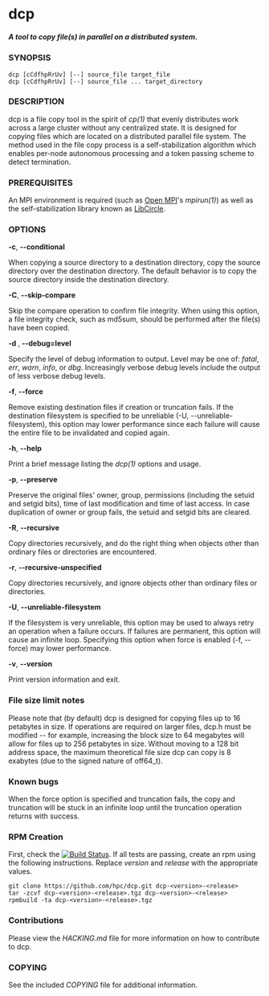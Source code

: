 # dcp
##### A tool to copy file(s) in parallel on a distributed system.

### SYNOPSIS
```
dcp [cCdfhpRrUv] [--] source_file target_file
dcp [cCdfhpRrUv] [--] source_file ... target_directory
```

### DESCRIPTION
dcp is a file copy tool in the spirit of *cp(1)* that evenly distributes work across a large cluster without any centralized state. It is designed for copying files which are located on a distributed parallel file system. The method used in the file copy process is a self-stabilization algorithm which enables per-node autonomous processing and a token passing scheme to detect termination.

### PREREQUISITES
An MPI environment is required (such as [Open MPI](http://www.open-mpi.org/)'s *mpirun(1)*) as well as the self-stabilization library known as [LibCircle](https://github.com/hpc/libcircle).

### OPTIONS
**-c**, **--conditional**

When copying a source directory to a destination directory, copy the source directory over the destination directory. The default behavior is to copy the source directory inside the destination directory.

**-C**, **--skip-compare**

Skip the compare operation to confirm file integrity. When using this option, a file integrity check, such as md5sum, should be performed after the file(s) have been copied.

**-d <level>**, **--debug=level**

Specify the level of debug information to output. Level may be one of: *fatal*, *err*, *warn*, *info*, or *dbg*. Increasingly verbose debug levels include the output of less verbose debug levels.

**-f**, **--force**

Remove existing destination files if creation or truncation fails. If the destination filesystem is specified to be unreliable (-U, --unreliable-filesystem), this option may lower performance since each failure will cause the entire file to be invalidated and copied again.

**-h**, **--help**

Print a brief message listing the *dcp(1)* options and usage.

**-p**, **--preserve**

Preserve the original files' owner, group, permissions (including the setuid and setgid bits), time of last  modification and time of last access. In case duplication of owner or group fails, the setuid and setgid bits are cleared.

**-R**, **--recursive**

Copy directories recursively, and do the right thing when objects other than ordinary files or directories are encountered.

**-r**, **--recursive-unspecified**

Copy directories recursively, and ignore objects other than ordinary files or directories.

**-U**, **--unreliable-filesystem**

If the filesystem is very unreliable, this option may be used to always retry an operation when a failure occurs. If failures are permanent, this option will cause an infinite loop. Specifying this option when force is enabled (-f, --force) may lower performance.

**-v**, **--version**

Print version information and exit.

### File size limit notes
Please note that (by default) dcp is designed for copying files up to 16 petabytes in size. If operations are required on larger files, dcp.h must be modified -- for example, increasing the block size to 64 megabytes will allow for files up to 256 petabytes in size. Without moving to a 128 bit address space, the maximum theoretical file size dcp can copy is 8 exabytes (due to the signed nature of off64_t).

### Known bugs
When the force option is specified and truncation fails, the copy and truncation will be stuck in an infinite loop until the truncation operation returns with success.

### RPM Creation
First, check the [![Build Status](https://travis-ci.org/hpc/dcp.png?branch=master)](https://travis-ci.org/hpc/dcp). If all tests are passing, create an rpm using the following instructions. Replace *version* and *release* with the appropriate values.

```
git clone https://github.com/hpc/dcp.git dcp-<version>-<release>
tar -zcvf dcp-<version>-<release>.tgz dcp-<version>-<release>
rpmbuild -ta dcp-<version>-<release>.tgz
```

### Contributions
Please view the *HACKING.md* file for more information on how to contribute to dcp.

### COPYING
See the included *COPYING* file for additional information. 
